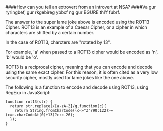 ####How can you tell an extrovert from an introvert at NSA? 
####Va gur ryringbef, gur rkgebireg ybbxf ng gur BGURE thl'f fubrf.

The answer to the super lame joke above is encoded using the ROT13 Cipher. ROT13 is an example of a Caesar Cipher, or a cipher in which characters are shifted by a certain number. 

In the case of ROT13, charcters are "rotated by 13".

For example, 'a' when passed to a ROT13 cipher would be encoded as 'n', 'b' would be 'o'. 

ROT13 is a reciprocal cipher, meaning that you can encode and decode using the same exact cipher. For this reason, it is often cited as a very low security cipher, mostly used for lame jokes like the one above.

The following is a function to encode and decode using ROT13, using RegExp in JavaScript:

```
function rot13(str) {
  return str.replace(/[a-zA-Z]/g,function(c){
    return String.fromCharCode((c<="Z"?90:122)>=(c=c.charCodeAt(0)+13)?c:c-26);
  });
}
```